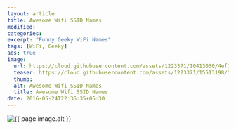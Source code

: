 ```yaml
---
layout: article
title: Awesome Wifi SSID Names
modified:
categories:
excerpt: "Funny Geeky WiFi Names"
tags: [WiFi, Geeky]
ads: true
image:
  url: https://cloud.githubusercontent.com/assets/1223371/10413030/4ef14c36-6fb9-11e5-91d7-43147cdf3c64.jpg
  teaser: https://cloud.githubusercontent.com/assets/1223371/15513198/51f3ccba-2201-11e6-8d57-e62f5534fd6c.jpg
  thumb:
  alt: Awesome Wifi SSID Names
  title: Awesome Wifi SSID Names
date: 2016-05-24T22:36:35+05:30
---
```



<img src="{{ page.image.url }}" alt="{{ page.image.alt }}" title="{{ page.image.title }}">
